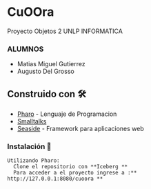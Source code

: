 # CuOOra
Proyecto Objetos 2 UNLP INFORMATICA
### ALUMNOS 
* Matias Miguel Gutierrez
* Augusto Del Grosso

## Construido con 🛠️
* [Pharo](https://pharo.org/) - Lenguaje de Programacion
* [Smalltalks](https://es.wikipedia.org/wiki/Smalltalk) 
* [Seaside](http://www.seaside.st/) - Framework para aplicaciones web

### Instalación 🔧

```
Utilizando Pharo:
  Clone el repositorio con **Iceberg **
  Para acceder a el proyecto ingrese a :** http://127.0.0.1:8080/cuoora **
```
